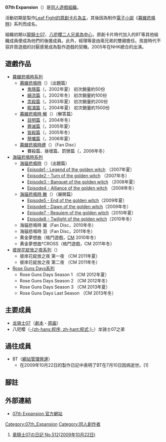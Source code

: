 **07th
Expansion**（）是[同人遊戲](../Page/同人遊戲.md "wikilink")[組織](../Page/组织_\(社会学\).md "wikilink")。

活動初期是製作[Leaf
Fight的原創卡片為主](../Page/Leaf_Fight.md "wikilink")，其後因為制作[電子小說](../Page/文字冒险游戏.md "wikilink")《[暮蟬悲鳴時](../Page/暮蟬悲鳴時.md "wikilink")》系列而成名。

組織初期以[龍騎士07](../Page/龍騎士07.md "wikilink")、[八咫櫻二人兄弟為中心](../Page/八咫櫻.md "wikilink")，原創卡片時代加入的BT等其他組織成員便成為他們的後援成員。此外，經理等是由兩兄弟的雙親擔任。孩提時代不容許買遊戲的討厭感覺成為製作遊戲的契機。2005年在NHK總合的出演。

## 遊戲作品

  - [暮蟬悲鳴時系列](../Page/暮蟬悲鳴時.md "wikilink")
      - [暮蟬悲鳴時](../Page/暮蟬悲鳴時.md "wikilink")（）（出題篇）
          - [鬼隱篇](../Page/暮蟬悲鳴時_鬼隱篇.md "wikilink")（，2002年夏） 初次銷量約50份
          - [綿流篇](../Page/暮蟬悲鳴時_綿流篇.md "wikilink")（，2002年冬） 初次銷量約100份
          - [祟殺篇](../Page/暮蟬悲鳴時_祟殺篇.md "wikilink")（，2003年夏） 初次銷量約200份
          - [暇潰篇](../Page/暮蟬悲鳴時_暇潰篇.md "wikilink")（，2004年夏） 初次銷量約1500份
      - [暮蟬悲鳴時 解](../Page/暮蟬悲鳴時.md "wikilink")（）（解答篇）
          - [目明篇](../Page/暮蟬悲鳴時解_目明篇.md "wikilink")（，2004年冬）
          - [罪滅篇](../Page/暮蟬悲鳴時解_罪滅篇.md "wikilink")（，2005年夏）
          - [皆殺篇](../Page/暮蟬悲鳴時解_皆殺篇.md "wikilink")（，2005年冬）
          - [祭囃篇](../Page/暮蟬悲鳴時解_祭囃篇.md "wikilink")（，2006年夏）
      - [暮蟬悲鳴時禮](../Page/暮蟬悲鳴時禮.md "wikilink")（）（Fan Disc）
          - 賽殺篇、昼壞篇、罰戀篇（，2006年冬）
  - [海貓悲鳴時系列](../Page/海貓悲鳴時.md "wikilink")
      - [海貓悲鳴時](../Page/海貓悲鳴時.md "wikilink")（）（出題篇）
          - [Episode1 - Legend of the golden
            witch](../Page/海貓悲鳴時_episode1_-_Legend_of_the_golden_witch.md "wikilink")
            （2007年夏）
          - [Episode2 - Turn of the golden
            witch](../Page/海貓悲鳴時_episode2_-_Turn_of_the_golden_witch.md "wikilink")
            （2007年冬）
          - [Episode3 - Banquet of the golden
            witch](../Page/海貓悲鳴時_episode3_-_Banquet_of_the_golden_witch.md "wikilink")
            （2008年夏）
          - [Episode4 - Alliance of the golden
            witch](../Page/海貓悲鳴時_episode4_-_Alliance_of_the_golden_witch.md "wikilink")
            （2008年冬）
      - [海貓悲鳴時 散](../Page/海貓悲鳴時.md "wikilink")（）（展開篇）
          - [Episode5 - End of the golden
            witch](../Page/海貓悲鳴時散_episode5_-_End_of_the_golden_witch.md "wikilink")（2009年夏）
          - [Episode6 - Dawn of the golden
            witch](../Page/海貓悲鳴時散_episode6_-_Dawn_of_the_golden_witch.md "wikilink")（2009年冬）
          - [Episode7 - Requiem of the golden
            witch](../Page/海貓悲鳴時散_episode7_-_Requiem_of_the_golden_witch.md "wikilink")（2010年夏）
          - [Episode8 - Twilight of the golden
            witch](../Page/海貓悲鳴時散_episode8_-_Twilight_of_the_golden_witch.md "wikilink")（2010年冬）
      - 海貓悲鳴時 翼（Fan Disc，2010年冬）
      - 海貓悲鳴時 羽（Fan Disc，2011年冬）
      - 黄金夢想曲（格鬥遊戲，[CM](../Page/Comic_Market.md "wikilink") 2010年冬）
      - 黄金夢想曲†CROSS（格鬥遊戲，CM 2011年冬）
  - [彼岸花綻放之夜系列](../Page/彼岸花綻放之夜.md "wikilink")（）
      - 彼岸花綻放之夜 第一夜 （CM 2011年夏）
      - 彼岸花綻放之夜 第二夜 （CM 2011年冬）
  - [Rose Guns Days系列](../Page/Rose_Guns_Days.md "wikilink")
      - Rose Guns Days Season 1 （CM 2012年夏）
      - Rose Guns Days Season 2 （CM 2012年冬）
      - Rose Guns Days Season 3 （CM 2013年夏）
      - Rose Guns Days Last Season （CM 2013年冬）

## 主要成員

  - [龙骑士07](../Page/龙骑士07.md "wikilink")（[劇本](../Page/劇本.md "wikilink")・[原画](../Page/原画.md "wikilink")）
  - 八咫樱（[-{zh-hans:程序;
    zh-hant:程式;}-](../Page/计算机程序.md "wikilink")）龙骑士07之弟

## 過往成員

  - BT（[網站管理營運](../Page/網站.md "wikilink")）
      - 在2009年10月22日的製作日記中表明了BT在7月10日因病逝世。\[1\]

## 腳註

<references/>

## 外部連結

  - [07th Expansion 官方網站](http://07th-expansion.net/)

[Category:07th_Expansion](https://zh.wikipedia.org/wiki/Category:07th_Expansion "wikilink")
[Category:同人創作者](https://zh.wikipedia.org/wiki/Category:同人創作者 "wikilink")

1.  [竜騎士07の日記
    No.512(2009年10月22日)](http://07th-expansion.net/Cgi/clip/clip.cgi)